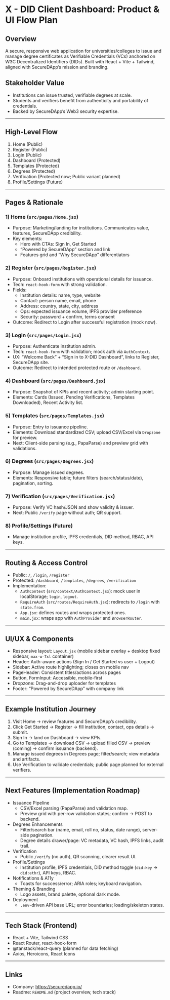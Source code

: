 # X - DID Client Dashboard: Product & UI Flow Plan

## Overview
A secure, responsive web application for universities/colleges to issue and manage degree certificates as Verifiable Credentials (VCs) anchored on W3C Decentralized Identifiers (DIDs). Built with React + Vite + Tailwind, aligned with SecureDApp’s mission and branding.

## Stakeholder Value
- Institutions can issue trusted, verifiable degrees at scale.
- Students and verifiers benefit from authenticity and portability of credentials.
- Backed by SecureDApp’s Web3 security expertise.

---

## High-Level Flow
1. Home (Public)
2. Register (Public)
3. Login (Public)
4. Dashboard (Protected)
5. Templates (Protected)
6. Degrees (Protected)
7. Verification (Protected now; Public variant planned)
8. Profile/Settings (Future)

---

## Pages & Rationale

### 1) Home (`src/pages/Home.jsx`)
- Purpose: Marketing/landing for institutions. Communicates value, features, SecureDApp credibility.
- Key elements:
  - Hero with CTAs: Sign In, Get Started
  - “Powered by SecureDApp” section and link
  - Features grid and “Why SecureDApp” differentiators

### 2) Register (`src/pages/Register.jsx`)
- Purpose: Onboard institutions with operational details for issuance.
- Tech: `react-hook-form` with strong validation.
- Fields:
  - Institution details: name, type, website
  - Contact: person name, email, phone
  - Address: country, state, city, address
  - Ops: expected issuance volume, IPFS provider preference
  - Security: password + confirm, terms consent
- Outcome: Redirect to Login after successful registration (mock now).

### 3) Login (`src/pages/Login.jsx`)
- Purpose: Authenticate institution admin.
- Tech: `react-hook-form` with validation; mock auth via `AuthContext`.
- UX: “Welcome Back” + “Sign in to X-DID Dashboard”, links to Register, SecureDApp site.
- Outcome: Redirect to intended protected route or `/dashboard`.

### 4) Dashboard (`src/pages/Dashboard.jsx`)
- Purpose: Snapshot of KPIs and recent activity; admin starting point.
- Elements: Cards (Issued, Pending Verifications, Templates Downloaded), Recent Activity list.

### 5) Templates (`src/pages/Templates.jsx`)
- Purpose: Entry to issuance pipeline.
- Elements: Download standardized CSV; upload CSV/Excel via `Dropzone` for preview.
- Next: Client-side parsing (e.g., PapaParse) and preview grid with validations.

### 6) Degrees (`src/pages/Degrees.jsx`)
- Purpose: Manage issued degrees.
- Elements: Responsive table; future filters (search/status/date), pagination, sorting.

### 7) Verification (`src/pages/Verification.jsx`)
- Purpose: Verify VC hash/JSON and show validity & issuer.
- Next: Public `/verify` page without auth; QR support.

### 8) Profile/Settings (Future)
- Manage institution profile, IPFS credentials, DID method, RBAC, API keys.

---

## Routing & Access Control
- Public: `/`, `/login`, `/register`
- Protected: `/dashboard`, `/templates`, `/degrees`, `/verification`
- Implementation:
  - `AuthContext` (`src/context/AuthContext.jsx`): mock user in localStorage; `login`, `logout`.
  - `RequireAuth` (`src/routes/RequireAuth.jsx`): redirects to `/login` with `state.from`.
  - `App.jsx`: defines routes and wraps protected ones.
  - `main.jsx`: wraps app with `AuthProvider` and `BrowserRouter`.

---

## UI/UX & Components
- Responsive layout: `Layout.jsx` (mobile sidebar overlay + desktop fixed sidebar, `max-w-7xl` container)
- Header: Auth-aware actions (Sign In / Get Started vs user + Logout)
- Sidebar: Active route highlighting; closes on mobile nav
- PageHeader: Consistent titles/actions across pages
- Button, FormInput: Accessible, mobile-first
- Dropzone: Drag-and-drop uploader for templates
- Footer: “Powered by SecureDApp” with company link

---

## Example Institution Journey
1. Visit Home → review features and SecureDApp’s credibility.
2. Click Get Started → Register → fill institution, contact, ops details → submit.
3. Sign In → land on Dashboard → view KPIs.
4. Go to Templates → download CSV → upload filled CSV → preview (coming) → confirm issuance (backend).
5. Manage issued degrees in Degrees page; filter/search; view metadata and artifacts.
6. Use Verification to validate credentials; public page planned for external verifiers.

---

## Next Features (Implementation Roadmap)
- Issuance Pipeline
  - CSV/Excel parsing (PapaParse) and validation map.
  - Preview grid with per-row validation states; confirm -> POST to backend.
- Degrees Enhancements
  - Filter/search bar (name, email, roll no, status, date range), server-side pagination.
  - Degree details drawer/page: VC metadata, VC hash, IPFS links, audit trail.
- Verification
  - Public `/verify` (no auth), QR scanning, clearer result UI.
- Profile/Settings
  - Institution profile, IPFS credentials, DID method toggle (`did:key` → `did:ethr`), API keys, RBAC.
- Notifications & A11y
  - Toasts for success/error; ARIA roles; keyboard navigation.
- Theming & Branding
  - Logo assets, brand palette, optional dark mode.
- Deployment
  - `.env`-driven API base URL; error boundaries; loading/skeleton states.

---

## Tech Stack (Frontend)
- React + Vite, Tailwind CSS
- React Router, react-hook-form
- @tanstack/react-query (planned for data fetching)
- Axios, Heroicons, React Icons

---

## Links
- Company: https://securedapp.io/
- Readme: `README.md` (project overview, tech stack)
